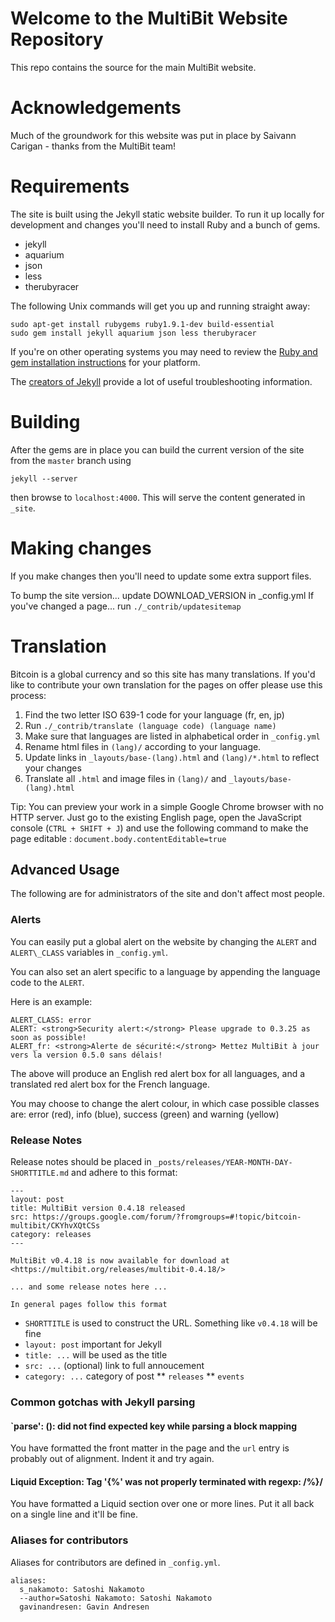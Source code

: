# Welcome to the MultiBit Website Repository

This repo contains the source for the main MultiBit website.

# Acknowledgements

Much of the groundwork for this website was put in place by Saivann Carigan - thanks from the MultiBit team!

# Requirements

The site is built using the Jekyll static website builder. To run it up locally for development and changes you'll need to install Ruby and a bunch of gems.

* jekyll
* aquarium
* json
* less
* therubyracer

The following Unix commands will get you up and running straight away:

    sudo apt-get install rubygems ruby1.9.1-dev build-essential
    sudo gem install jekyll aquarium json less therubyracer

If you're on other operating systems you may need to review the [Ruby and gem installation instructions](http://www.ruby-lang.org/en/downloads/) for your platform. 

The [creators of Jekyll](https://github.com/mojombo/jekyll/wiki/install) provide a lot of useful troubleshooting information.

# Building

After the gems are in place you can build the current version of the site from the `master` branch using

    jekyll --server

then browse to `localhost:4000`. This will serve the content generated in `_site`.

# Making changes

If you make changes then you'll need to update some extra support files.

To bump the site version... update DOWNLOAD\_VERSION in _config.yml
If you've changed a page... run `./_contrib/updatesitemap` 

# Translation

Bitcoin is a global currency and so this site has many translations. If you'd like to contribute your own translation for the pages on offer please use this process:

1. Find the two letter ISO 639-1 code for your language (fr, en, jp)
1. Run `./_contrib/translate (language code) (language name)`
1. Make sure that languages are listed in alphabetical order in `_config.yml`
1. Rename html files in `(lang)/` according to your language. 
1. Update links in `_layouts/base-(lang).html` and `(lang)/*.html` to reflect your changes
1. Translate all `.html` and image files in `(lang)/` and `_layouts/base-(lang).html`

Tip: You can preview your work in a simple Google Chrome browser with no HTTP server. Just go to the existing English page, open the JavaScript console (`CTRL + SHIFT + J`) and use the following command to make the page editable : `document.body.contentEditable=true`

## Advanced Usage

The following are for administrators of the site and don't affect most people.

### Alerts

You can easily put a global alert on the website by changing the `ALERT` and `ALERT\_CLASS` variables in `_config.yml`.

You can also set an alert specific to a language by appending the language code to the `ALERT`.

Here is an example:

```
ALERT_CLASS: error
ALERT: <strong>Security alert:</strong> Please upgrade to 0.3.25 as soon as possible!
ALERT_fr: <strong>Alerte de sécurité:</strong> Mettez MultiBit à jour vers la version 0.5.0 sans délais!
```

The above will produce an English red alert box for all languages, and a translated red alert box for the French language. 

You may choose to change the alert colour, in which case possible classes are: error (red), info (blue), success (green) and warning (yellow)

### Release Notes

Release notes should be placed in `_posts/releases/YEAR-MONTH-DAY-SHORTTITLE.md` and adhere to this format:

```
---
layout: post
title: MultiBit version 0.4.18 released
src: https://groups.google.com/forum/?fromgroups=#!topic/bitcoin-multibit/CKYhvXQtCSs
category: releases
---

MultiBit v0.4.18 is now available for download at
<https://multibit.org/releases/multibit-0.4.18/>

... and some release notes here ...

In general pages follow this format

```
* `SHORTTITLE` is used to construct the URL. Something like `v0.4.18` will be fine
* `layout: post` important for Jekyll
* `title: ...` will be used as the title
* `src: ...` (optional) link to full annoucement
* `category: ...` category of post
** `releases`
** `events`

### Common gotchas with Jekyll parsing

#### `parse': (<unknown>): did not find expected key while parsing a block mapping
You have formatted the front matter in the page and the `url` entry is probably out of alignment. Indent it and try again.

#### Liquid Exception: Tag '{%' was not properly terminated with regexp: /\%\}/
You have formatted a Liquid section over one or more lines. Put it all back on a single line and it'll be fine.

### Aliases for contributors

Aliases for contributors are defined in `_config.yml`.

```
aliases:
  s_nakamoto: Satoshi Nakamoto
  --author=Satoshi Nakamoto: Satoshi Nakamoto
  gavinandresen: Gavin Andresen
```
